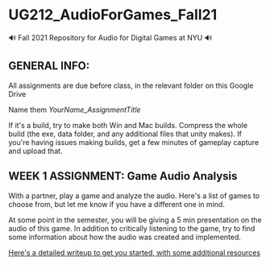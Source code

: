 # UG212_AudioForGames_Fall21
🔊 Fall 2021 Repository for Audio for Digital Games at NYU 🔊

## GENERAL INFO:

All assignments are due before class, in the relevant folder on this Google Drive

Name them *YourName_AssignmentTitle*

If it's a build, try to make both Win and Mac builds.  Compress the whole build (the exe, data folder, and any additional files that unity makes).  If you're having issues making builds, get a few minutes of gameplay capture and upload that.


## WEEK 1 ASSIGNMENT: Game Audio Analysis

With a partner, play a game and analyze the audio.  Here's a list of games to choose from, but let me know if you have a different one in mind.  

At some point in the semester, you will be giving a 5 min presentation on the audio of this game.  In addition to critically listening to the game, try to find some information about how the audio was created and implemented.

[Here's a detailed writeup to get you started, with some additional resources](https://docs.google.com/document/d/1JzJhECHHvdumALEAY_tflZR7bVndUqQtPNK6sI-ztb0/edit?usp=sharing)


